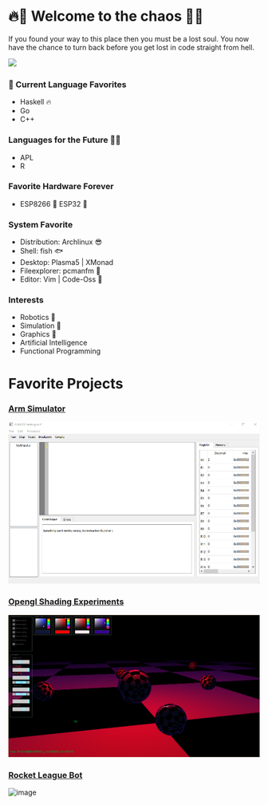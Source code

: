 # :fire:👋 Welcome to the chaos 👋:fire:

If you found your way to this place then you must be a lost soul. You now have the chance to turn back before you get lost in code straight from hell.

<img width=400 src="https://user-images.githubusercontent.com/17803932/172148869-297febd3-10ae-4199-abcb-9f95af7289f8.gif">

### 🌹 Current Language Favorites
- Haskell 🔥
- Go
- C++

### Languages for the Future 🧑‍🚀
- APL
- R

### Favorite Hardware Forever
- ESP8266 🥳 ESP32 🍫

### System Favorite
- Distribution: Archlinux 😎
- Shell: fish 🐟
- Desktop: Plasma5 | XMonad
- Fileexplorer: pcmanfm 📂
- Editor: Vim | Code-Oss 💙

### Interests
- Robotics 🤖
- Simulation 🧮
- Graphics 🔺
- Artificial Intelligence
- Functional Programming

# Favorite Projects
### [Arm Simulator](https://github.com/MrDiver/ArmSimulator)
![Sim](https://github.com/MrDiver/ArmSimulator/blob/master/Resources/gui/testprog.gif)

### [Opengl Shading Experiments](https://github.com/MrDiver/ShadingExperiments-Raylib)
![Checker](https://github.com/MrDiver/ShadingExperiments-Raylib/blob/main/example_images/checker.png)

### [Rocket League Bot](https://github.com/MrDiver/DarkBunny/tree/master/src/main/java/DarkBunny)
![image](https://user-images.githubusercontent.com/17803932/148728824-f4e2996c-31a8-41e2-b575-815af2433816.png)
<!--
**MrDiver/MrDiver** is a ✨ _special_ ✨ repository because its `README.md` (this file) appears on your GitHub profile.

Here are some ideas to get you started:

- 🔭 I’m currently working on ...
- 🌱 I’m currently learning ...
- 👯 I’m looking to collaborate on ...
- 🤔 I’m looking for help with ...
- 💬 Ask me about ...
- 📫 How to reach me: ...
- 😄 Pronouns: ...
- ⚡ Fun fact: ...
-->
